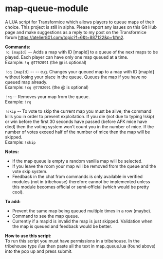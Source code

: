# map-queue-module
A LUA script for Transformice which allows players to queue maps of their choice. This project is still in alpha. Please report any issues on this Git Hub page and make suggestions as a reply to my post on the Transformice forum https://atelier801.com/topic?f=6&t=887122&p=1#m2.

**Commands:**\
`!q [mapId]` -- Adds a map with ID [mapId] to a queue of the next maps to be played. Each player can have only one map queued at a time.\
Example: `!q @7702091` (the @ is optional)

`!cq [mapId]` -- -- e.g. Changes your queued map to a map with ID [mapId] without losing your place in the queue. Queues the map if you have no queued map already.\
Example: `!cq @7702091` (the @ is optional)

`!rq` -- Removes your map from the queue.\
Example: `!rq`

`!skip` -- To vote to skip the current map you must be alive; the command kills you in order to prevent exploitation. If you die (not due to typing !skip) or win before the first 30 seconds have passed (before AFK mice have died) then the voting system won't count you in the number of mice. If the number of votes exceed half of the number of mice then the map will be skipped.\
Example: `!skip`

**Notes:**
- If the map queue is empty a random vanilla map will be selected.
- If you leave the room your map will be removed from the queue and the vote skip system.
- Feedback in the chat from commands is only available in verified modules (not in tribehouse) therefore cannot be implemented unless this module becomes official or semi-official (which would be pretty cool).

**To add:**
- Prevent the same map being queued multiple times in a row (maybe).
- Command to see the map queue.
- Currently if a mapId is invalid the map is just skipped. Validation when the map is queued and feedback would be better.

**How to use this script:**\
To run this script you must have permissions in a tribehouse. In the tribehouse type /lua then paste all the text in map_queue.lua (found above) into the pop up and press submit.
